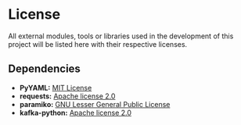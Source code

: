 # License
All external modules, tools or libraries used in the development of this project will be listed here with their respective licenses.

## Dependencies
- **PyYAML:** [MIT License](https://opensource.org/licenses/MIT)
- **requests:** [Apache license 2.0](http://www.apache.org/licenses/LICENSE-2.0)
- **paramiko:** [GNU Lesser General Public License](https://www.gnu.org/licenses/lgpl-3.0.html)
- **kafka-python:** [Apache license 2.0](http://www.apache.org/licenses/LICENSE-2.0)
